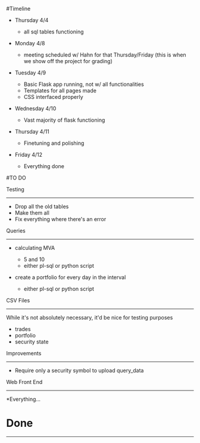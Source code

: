 <!-- 
Guide to Markdown:
	http://www.darkcoding.net/software/markdown-quick-reference/
-->

#Timeline

* Thursday 4/4
    * all sql tables functioning

* Monday 4/8
  * meeting scheduled w/ Hahn for that Thursday/Friday (this is when we show off the project for grading)

* Tuesday 4/9
  * Basic Flask app running, not w/ all functionalities
  * Templates for all pages made
  * CSS   interfaced properly

* Wednesday 4/10
  * Vast majority of flask functioning
  
* Thursday 4/11
  * Finetuning and polishing

* Friday 4/12
  * Everything done 


#TO DO

Testing

-----------
* Drop all the old tables
* Make them all
* Fix everything where there's an error

Queries

--------------

* calculating MVA
  * 5 and 10
  * either pl-sql or python script


* create a portfolio for every day in the interval
  * either pl-sql or python script


CSV Files

-------------
While it's not absolutely necessary, it'd be nice for testing purposes

* trades
* portfolio
* security state

Improvements

-------
* Require only a security symbol to upload query_data

Web Front End

------
*Everything… 


# Done

--------
